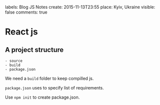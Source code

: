 labels: Blog
		JS
		Notes
create: 2015-11-13T23:55
place: Kyiv, Ukraine
visible: false
comments: true

# React js

## A project structure

```
- source
- build
- package.json
```
We need a ```build``` folder to keep compilled js.

```package.json``` uses to specify list of requirements.

Use ```npm init``` to create package.json.

